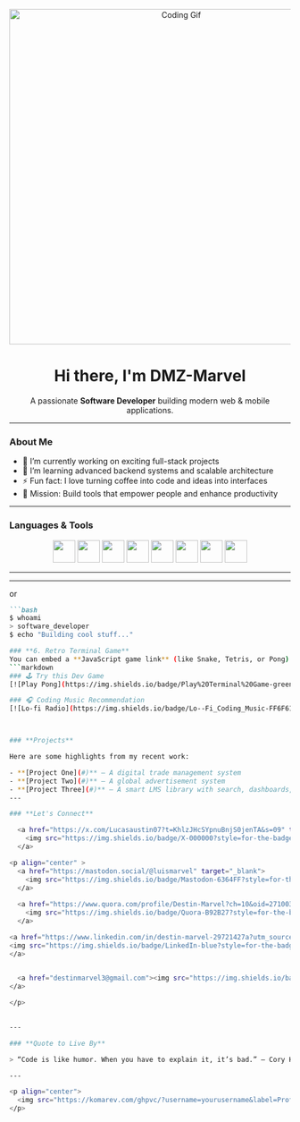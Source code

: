 
<!-- Header GIF -->
<p align="center">
  <img src="https://media2.giphy.com/media/SWoSkN6DxTszqIKEqv/giphy.gif?cid=6c09b9526ohrq15axarut1ajzqo00ztc76l3g4hhd357gz1q&ep=v1_internal_gif_by_id&rid=giphy.gif&ct=g" width="600" alt="Coding Gif" />
</p>

<h1 align="center">Hi there, I'm DMZ-Marvel</h1>

<p align="center">
  A passionate <strong>Software Developer</strong> building modern web & mobile applications.
</p>

---

### **About Me**

- 🔭 I’m currently working on exciting full-stack projects
- 🌱 I’m learning advanced backend systems and scalable architecture
- ⚡ Fun fact: I love turning coffee into code and ideas into interfaces
- 🎯 Mission: Build tools that empower people and enhance productivity

---

### **Languages & Tools**

<p align="center">
  <img src="https://cdn.jsdelivr.net/gh/devicons/devicon/icons/javascript/javascript-original.svg" width="40"/>
  <img src="https://cdn.jsdelivr.net/gh/devicons/devicon/icons/react/react-original.svg" width="40"/>
  <img src="https://cdn.jsdelivr.net/gh/devicons/devicon/icons/nodejs/nodejs-original.svg" width="40"/>
  <img src="https://cdn.jsdelivr.net/gh/devicons/devicon/icons/python/python-original.svg" width="40"/>
  <img src="https://cdn.jsdelivr.net/gh/devicons/devicon/icons/html5/html5-original.svg" width="40"/>
  <img src="https://cdn.jsdelivr.net/gh/devicons/devicon/icons/css3/css3-original.svg" width="40"/>
  <img src="https://cdn.jsdelivr.net/gh/devicons/devicon/icons/postgresql/postgresql-original.svg" width="40"/>
  <img src="https://cdn.jsdelivr.net/gh/devicons/devicon/icons/git/git-original.svg" width="40"/>
</p>

---

---

or
```markdown
```bash
$ whoami
> software_developer
$ echo "Building cool stuff..."

### **6. Retro Terminal Game**
You can embed a **JavaScript game link** (like Snake, Tetris, or Pong) that opens in a browser:
```markdown
### 🕹️ Try this Dev Game
[![Play Pong](https://img.shields.io/badge/Play%20Terminal%20Game-green?style=for-the-badge&logo=javascript)](https://playclassic.games/games/arcade-dos-games-online/play-pong-online/)

### 🎧 Coding Music Recommendation
[![Lo-fi Radio](https://img.shields.io/badge/Lo--Fi_Coding_Music-FF6F61?style=for-the-badge&logo=youtube&logoColor=white)](https://www.youtube.com/watch?v=jfKfPfyJRdk)



### **Projects**

Here are some highlights from my recent work:

- **[Project One](#)** — A digital trade management system 
- **[Project Two](#)** — A global advertisement system 
- **[Project Three](#)** — A smart LMS library with search, dashboards, and filters
---

### **Let's Connect**

  <a href="https://x.com/Lucasaustin07?t=KhlzJHcSYpnuBnjS0jenTA&s=09" target="_blank">
    <img src="https://img.shields.io/badge/X-000000?style=for-the-badge&logo=twitter&logoColor=white"/>
  </a>

<p align="center" >
  <a href="https://mastodon.social/@luismarvel" target="_blank">
    <img src="https://img.shields.io/badge/Mastodon-6364FF?style=for-the-badge&logo=mastodon&logoColor=white"/>
  </a>
  
  <a href="https://www.quora.com/profile/Destin-Marvel?ch=10&oid=2710035753&share=dec9bf56&srid=3mZOqU&target_type=user" target="_blank">
    <img src="https://img.shields.io/badge/Quora-B92B27?style=for-the-badge&logo=quora&logoColor=white"/>
  </a>

<a href="https://www.linkedin.com/in/destin-marvel-29721427a?utm_source=share&utm_campaign=share_via&utm_content=profile&utm_medium=android_app">
<img src="https://img.shields.io/badge/LinkedIn-blue?style=for-the-badge&logo=linkedin&logoColor=white"/>
</a>

  
  <a href="destinmarvel3@gmail.com"><img src="https://img.shields.io/badge/Email-D14836?style=for-the-badge&logo=gmail&logoColor=white"/>
</a>

</p>
  

---

### **Quote to Live By**

> “Code is like humor. When you have to explain it, it’s bad.” – Cory House

---

<p align="center">
  <img src="https://komarev.com/ghpvc/?username=yourusername&label=Profile%20views&color=0e75b6&style=flat" alt="yourusername" />
</p>


  
